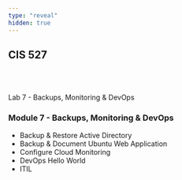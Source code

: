 ```yaml
---
type: "reveal"
hidden: true
---
```

<section>
	<h2>CIS 527</h2><br><br><p>Lab 7 - Backups, Monitoring & DevOps</p>
</section>
<section>
	<h3>Module 7 - Backups, Monitoring & DevOps</h3>
	<ul>
    <li>Backup & Restore Active Directory</li>
		<li>Backup & Document Ubuntu Web Application</li>
		<li>Configure Cloud Monitoring</li>
		<li>DevOps Hello World</li>
		<li>ITIL</li>
	</ul>
</section>
